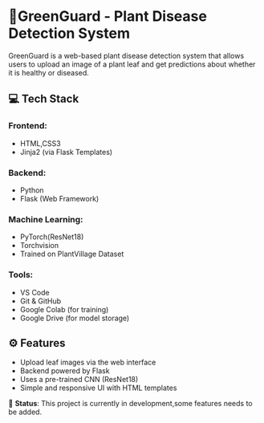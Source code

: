 # 🌿GreenGuard - Plant Disease Detection System

GreenGuard is a web-based plant disease detection system that allows users to upload an image of a plant leaf and get predictions about whether it is healthy or diseased.

## 💻 Tech Stack

### Frontend:
- HTML,CSS3
- Jinja2 (via Flask Templates)

### Backend:
- Python
- Flask (Web Framework)

### Machine Learning:
- PyTorch(ResNet18)
- Torchvision
- Trained on PlantVillage Dataset

### Tools:
- VS Code
- Git & GitHub
- Google Colab (for training)
- Google Drive (for model storage)

## ⚙️ Features
- Upload leaf images via the web interface
- Backend powered by Flask
- Uses a pre-trained CNN (ResNet18)
- Simple and responsive UI with HTML templates

🚧 **Status**: This project is currently in development,some features needs to be added.
